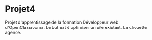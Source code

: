 # Projet4

Projet d'apprentissage de la formation Développeur web d'OpenClassrooms.
Le but est d'optimiser un site existant: La chouette agence.

